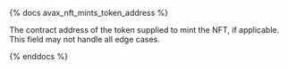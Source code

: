 {% docs avax_nft_mints_token_address %}

The contract address of the token supplied to mint the NFT, if applicable. This field may not handle all edge cases.

{% enddocs %}